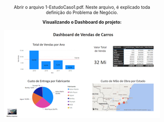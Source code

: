 <html>
<body>


<center>
 
Abrir o arquivo 1-EstudoCaso1.pdf. Neste arquivo, é explicado toda definição do Problema de Negócio.


<b>Visualizando o Dashboard do projeto:</b></br></br>
<img src="https://github.com/Wenceslau93/Data-Science-e-BI/blob/master/Power%20BI%202.0/Venda%20de%20Carros/Print_Venda_de_Carros.PNG?raw=true" alt="sometext"></br></br>

</center>

</body>
</html>
